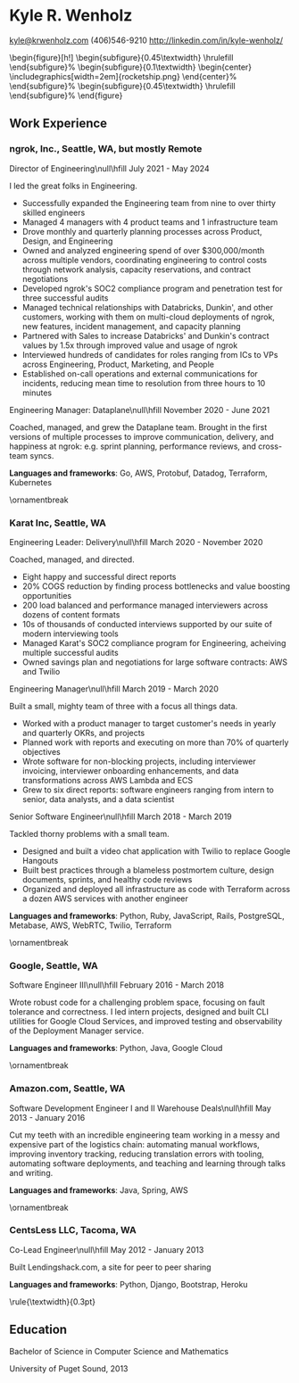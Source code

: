 # Kyle R. Wenholz

<kyle@krwenholz.com>
(406)546-9210
http://linkedin.com/in/kyle-wenholz/

\begin{figure}[h!]
\begin{subfigure}{0.45\textwidth}
\hrulefill
\end{subfigure}%
\begin{subfigure}{0.1\textwidth}
\begin{center}
\includegraphics[width=2em]{rocketship.png}
\end{center}%
\end{subfigure}%
\begin{subfigure}{0.45\textwidth}
\hrulefill
\end{subfigure}%
\end{figure}

## Work Experience

### ngrok, Inc., Seattle, WA, but mostly Remote

Director of Engineering\null\hfill July 2021 - May 2024

I led the great folks in Engineering.

- Successfully expanded the Engineering team from nine to over thirty skilled engineers
- Managed 4 managers with 4 product teams and 1 infrastructure team
- Drove monthly and quarterly planning processes across Product, Design, and Engineering
- Owned and analyzed engineering spend of over $300,000/month across multiple vendors, coordinating engineering to control costs through network analysis, capacity reservations, and contract negotiations
- Developed ngrok's SOC2 compliance program and penetration test for three successful audits
- Managed technical relationships with Databricks, Dunkin', and other customers, working with them on multi-cloud deployments of ngrok, new features, incident management, and capacity planning
- Partnered with Sales to increase Databricks' and Dunkin's contract values by 1.5x through improved value and usage of ngrok
- Interviewed hundreds of candidates for roles ranging from ICs to VPs across Engineering, Product, Marketing, and People
- Established on-call operations and external communications for incidents, reducing mean time to resolution from three hours to 10 minutes

Engineering Manager: Dataplane\null\hfill November 2020 - June 2021

Coached, managed, and grew the Dataplane team. Brought in the first versions of multiple processes to improve communication, delivery, and happiness at ngrok: e.g. sprint planning, performance reviews, and cross-team syncs.

**Languages and frameworks**: Go, AWS, Protobuf, Datadog, Terraform, Kubernetes

\ornamentbreak

### Karat Inc, Seattle, WA

Engineering Leader: Delivery\null\hfill March 2020 - November 2020

Coached, managed, and directed.

- Eight happy and successful direct reports
- 20% COGS reduction by finding process bottlenecks and value boosting opportunities
- 200 load balanced and performance managed interviewers across dozens of content formats
- 10s of thousands of conducted interviews supported by our suite of modern interviewing tools
- Managed Karat's SOC2 compliance program for Engineering, acheiving multiple successful audits
- Owned savings plan and negotiations for large software contracts: AWS and Twilio

Engineering Manager\null\hfill March 2019 - March 2020

Built a small, mighty team of three with a focus all things data.

- Worked with a product manager to target customer's needs in yearly and quarterly OKRs, and projects
- Planned work with reports and executing on more than 70% of quarterly objectives
- Wrote software for non-blocking projects, including interviewer invoicing, interviewer onboarding enhancements, and data transformations across AWS Lambda and ECS
- Grew to six direct reports: software engineers ranging from intern to senior, data analysts, and a data scientist

Senior Software Engineer\null\hfill March 2018 - March 2019

Tackled thorny problems with a small team.

- Designed and built a video chat application with Twilio to replace Google Hangouts
- Built best practices through a blameless postmortem culture, design documents, sprints, and healthy code reviews
- Organized and deployed all infrastructure as code with Terraform across a dozen AWS services with another engineer

**Languages and frameworks**: Python, Ruby, JavaScript, Rails, PostgreSQL, Metabase, AWS, WebRTC, Twilio, Terraform

\ornamentbreak

### Google, Seattle, WA

Software Engineer III\null\hfill February 2016 - March 2018

Wrote robust code for a challenging problem space, focusing on fault tolerance and correctness.
I led intern projects, designed and built CLI utilities for Google Cloud Services, and improved
testing and observability of the Deployment Manager service.

**Languages and frameworks**: Python, Java, Google Cloud

\ornamentbreak

### Amazon.com, Seattle, WA

Software Development Engineer I and II Warehouse Deals\null\hfill May 2013 - January 2016

Cut my teeth with an incredible engineering team working in a messy and expensive part of
the logistics chain: automating manual workflows, improving inventory tracking, reducing
translation errors with tooling, automating software deployments, and teaching and learning
through talks and writing.

**Languages and frameworks**: Java, Spring, AWS

\ornamentbreak

### CentsLess LLC, Tacoma, WA

Co-Lead Engineer\null\hfill May 2012 - January 2013

Built Lendingshack.com, a site for peer to peer sharing

**Languages and frameworks**: Python, Django, Bootstrap, Heroku

\rule{\textwidth}{0.3pt}

## Education

Bachelor of Science in Computer Science and Mathematics

University of Puget Sound, 2013
